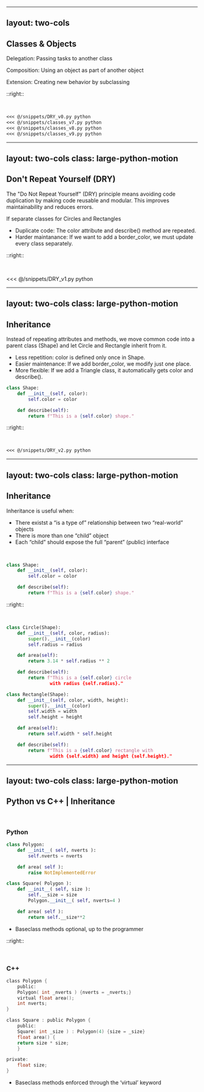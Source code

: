
---
layout: two-cols
---

## Classes & Objects



<v-click>

Delegation: Passing tasks to another class

</v-click>
<v-click>

Composition: Using an object as part of another object

</v-click>
<v-click>

Extension: Creating new behavior by subclassing

</v-click>

::right::

&nbsp;

````md magic-move {at:1}
<<< @/snippets/DRY_v0.py python
<<< @/snippets/classes_v7.py python
<<< @/snippets/classes_v8.py python 
<<< @/snippets/classes_v9.py python 
````

---
layout: two-cols
class: large-python-motion
---

## Don't Repeat Yourself (DRY)

The "Do Not Repeat Yourself" (DRY) principle means avoiding code duplication by making code reusable and modular. This improves maintainability and reduces errors.

<v-click>

If separate classes for Circles and Rectangles
- Duplicate code: The color attribute and describe() method are repeated.
- Harder maintanance: If we want to add a border_color, we must update every class separately.

</v-click>

::right::

&nbsp;

<v-click at="1">

<<< @/snippets/DRY_v1.py python

</v-click>

---
layout: two-cols
class: large-python-motion
---

## Inheritance

Instead of repeating attributes and methods, we move common code into a parent class (Shape) and let Circle and Rectangle inherit from it.
- Less repetition: color is defined only once in Shape.
- Easier maintenance: If we add border_color, we modify just one place.
- More flexible: If we add a Triangle class, it automatically gets color and describe().

```python
class Shape: 
    def __init__(self, color):
        self.color = color

    def describe(self):
        return f"This is a {self.color} shape."
```

::right::

&nbsp;

````md magic-move
<<< @/snippets/DRY_v2.py python
````

---
layout: two-cols
class: large-python-motion
---

## Inheritance

Inheritance is useful when:
- There existst a “is a type of” relationship between two “real-world” objects
- There is more than one “child” object
- Each “child” should expose the full “parent” (public) interface

<br> 

```python
class Shape: 
    def __init__(self, color):
        self.color = color

    def describe(self):
        return f"This is a {self.color} shape."
```

::right::

&nbsp;

```python
class Circle(Shape):  
    def __init__(self, color, radius):
        super().__init__(color)
        self.radius = radius

    def area(self):
        return 3.14 * self.radius ** 2

    def describe(self):
        return f"This is a {self.color} circle 
                with radius {self.radius}."

class Rectangle(Shape):
    def __init__(self, color, width, height):
        super().__init__(color)  
        self.width = width
        self.height = height

    def area(self):
        return self.width * self.height

    def describe(self):
        return f"This is a {self.color} rectangle with
                width {self.width} and height {self.height}."
```
---
layout: two-cols
class: large-python-motion
---

## Python vs C++ | Inheritance

<br>

### Python

```python
class Polygon:
    def __init__( self, nverts ):
        self.nverts = nverts

    def area( self ):
        raise NotImplementedError

class Square( Polygon ):
    def __init__( self, size ):
        self.__size = size
        Polygon.__init__( self, nverts=4 )

    def area( self ):
        return self.__size**2
```

- Baseclass methods optional, up to the programmer

::right::

&nbsp;

### C++

```c
class Polygon {
    public:
    Polygon( int _nverts ) {nverts = _nverts;}
    virtual float area();
    int nverts;
}

class Square : public Polygon {
    public:
    Square( int _size ) : Polygon(4) {size = _size}
    float area() {
    return size * size;
    }

private:
    float size;
}
```

- Baseclass methods enforced through the ‘virtual’ keyword